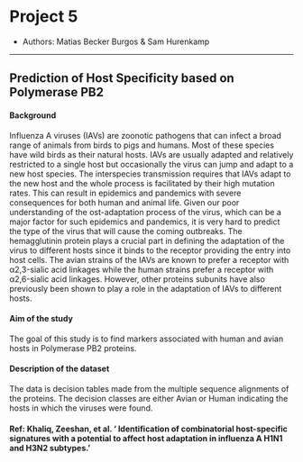 # Project 5
- Authors: Matias Becker Burgos & Sam Hurenkamp
---
## Prediction of Host Specificity based on Polymerase PB2

#### Background
Influenza A viruses (IAVs) are zoonotic pathogens that can infect a broad range of animals from birds to pigs and humans. Most of these species have wild birds as their natural hosts. IAVs are usually adapted and relatively restricted to a single host but occasionally the virus can jump and adapt to a new host species. The interspecies transmission requires that IAVs adapt to the new host and the whole process is facilitated by their high mutation rates. This can result in epidemics and pandemics with severe consequences for both human and animal life. Given our poor understanding of the ost-adaptation process of the virus, which can be a major factor for such epidemics and pandemics, it is very hard to predict the type of the virus that will cause the coming outbreaks. The hemagglutinin protein plays a crucial part in defining the adaptation of the virus to different hosts since it binds to the receptor providing the entry into host cells. The avian strains of the IAVs are known to prefer a receptor with α2,3-sialic acid linkages while the human strains prefer a receptor with α2,6-sialic acid linkages. However, other proteins subunits have also previously been shown to play a role in the adaptation of IAVs to different hosts.

#### Aim of the study
The goal of this study is to find markers associated with human and avian hosts in Polymerase PB2 proteins.

#### Description of the dataset
The data is decision tables made from the multiple sequence alignments of the proteins. The decision classes are either Avian or Human indicating the hosts in which the viruses were found.

#### Ref: Khaliq, Zeeshan, et al. ‘ Identification of combinatorial host-specific signatures with a potential to affect host adaptation in influenza A H1N1 and H3N2 subtypes.’

